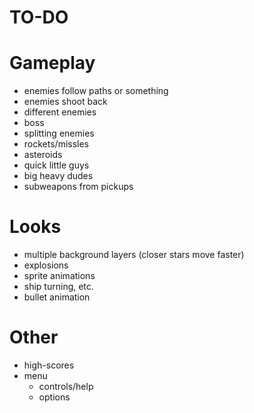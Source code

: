 TO-DO
=====

Gameplay
========
* enemies follow paths or something
* enemies shoot back
* different enemies
 * boss
 * splitting enemies
 * rockets/missles
 * asteroids
 * quick little guys
 * big heavy dudes
* subweapons from pickups

Looks
=====
* multiple background layers (closer stars move faster)
* explosions
* sprite animations
 * ship turning, etc.
 * bullet animation

Other
=====
* high-scores
* menu
  * controls/help
  * options
